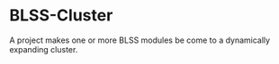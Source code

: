 # BLSS-Cluster
A project makes one or more BLSS modules be come to a dynamically expanding cluster.



